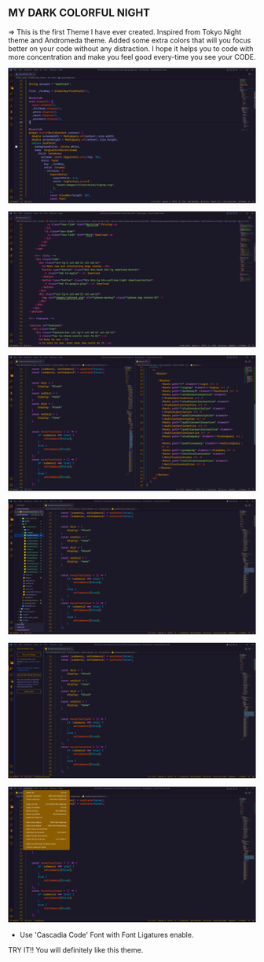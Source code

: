 ## MY DARK COLORFUL NIGHT

=> This is the first Theme I have ever created. Inspired from Tokyo Night theme and Andromeda theme. Added some extra colors that will you focus better on your code without any distraction. I hope it helps you to code with more concentration and make you feel good every-time you see your CODE.


![Dart View](theme.png?raw=true "Dart")

![html View](htmlTheme.png?raw=true "Html")

![JS View](jsxTheme.png?raw=true "JSX")

![SideBar View](sideTheme.png?raw=true)

![SideBar2 View](side2Theme.png?raw=true)

![Dropdowns View](orangeTheme.png?raw=true)


* Use 'Cascadia Code' Font with Font Ligatures enable.

TRY IT!!
You will definitely like this theme.
